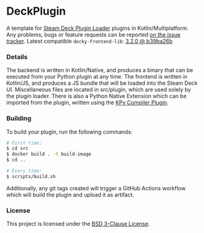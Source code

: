 # DeckPlugin

A template for [Steam Deck Plugin Loader](https://github.com/SteamDeckHomebrew/decky-loader) plugins in Kotlin/Multiplatform.
Any problems, bugs or feature requests can be reported [on the issue tracker](https://youtrack.martmists.com/issues/DK).
Latest compatible `decky-frontend-lib`: [3.2.0 @ b39ba26b](https://github.com/SteamDeckHomebrew/decky-frontend-lib/commit/b39ba26b28426aa5b44372f4737cff6e58180c97)

### Details

The backend is written in Kotlin/Native, and produces a binary that can be executed from your Python plugin at any time.
The frontend is written in Kotlin/JS, and produces a JS bundle that will be loaded into the Steam Deck UI.
Miscellaneous files are located in src/plugin, which are used solely by the plugin loader.
There is also a Python Native Extension which can be imported from the plugin, written using the [KPy Compiler Plugin](https://github.com/martmists-gh/kpy-plugin).

### Building

To build your plugin, run the following commands:

```bash
# First time:
$ cd src
$ docker build . -t build-image
$ cd ..

# Every time:
$ scripts/build.sh 
```

Additionally, any git tags created will trigger a GitHub Actions workflow which will build the plugin and upload it as artifact.

### License

This project is licensed under the [BSD 3-Clause License](LICENSE).
